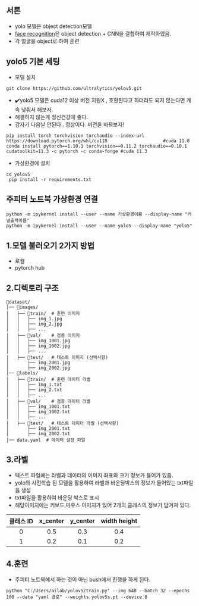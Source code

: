 ## 서론
* yolo 모델은 object detection모델
* [face recognition]은 object detection + CNN을 결합하여 제작하였음.
* 각 얼굴을 object로 하여 훈련

## yolo5 기본 세팅
* 모델 설치
```bush
git clone https://github.com/ultralytics/yolov5.git
```
* ✔️yolo5 모델은 cuda12 이상 버전 지원X , 호환된다고 하더라도 되지 않는다면 계속 낮춰서 해보자.
* 해결하지 않는게 정신건강에 좋다.
* 갑자기 다음날 안된다.. 정상이다. 버전을 바꿔보자!
```bush
pip install torch torchvision torchaudio --index-url https://download.pytorch.org/whl/cu118                     #cuda 11.8
conda install pytorch==1.10.1 torchvision==0.11.2 torchaudio==0.10.1 cudatoolkit=11.3 -c pytorch -c conda-forge #cuda 11.3
```
* 가상환경에 설치
```bush
cd yolov5
 pip install -r requirements.txt
```

## 주피터 노트북 가상환경 연결
```bush
python -m ipykernel install --user --name 가상환경이름 --display-name "커널출력이름"
python -m ipykernel install --user --name yolo5 --display-name "yolo5"
```




## 1.모델 불러오기 2가지 방법
  * 로컬
  * pytorch hub

## 2.디렉토리 구조
```bush
📁dataset/
│── 📁images/
│   ├── 📁train/  # 훈련 이미지
│   │   ├── img_1.jpg
│   │   ├── img_2.jpg
│   │   ├── ...
│   ├── 📁val/    # 검증 이미지
│   │   ├── img_1001.jpg
│   │   ├── img_1002.jpg
│   │   ├── ...
│   ├── 📁test/   # 테스트 이미지 (선택사항)
│       ├── img_2001.jpg
│       ├── img_2002.jpg
│── 📁labels/
│   ├── 📁train/  # 훈련 데이터 라벨
│   │   ├── img_1.txt
│   │   ├── img_2.txt
│   │   ├── ...
│   ├── 📁val/    # 검증 데이터 라벨
│   │   ├── img_1001.txt
│   │   ├── img_1002.txt
│   │   ├── ...
│   ├── 📁test/   # 테스트 데이터 라벨 (선택사항)
│       ├── img_2001.txt
│       ├── img_2002.txt
│── data.yaml  # 데이터 설정 파일
```

## 3.라벨
* 텍스트 파일에는 라벨과 데이터의 이미지 좌표와 크기 정보가 들어가 있음.
*  yolo의 사전학습 된 모델을 활용하여 라벨과 바운딩박스의 정보가 들어있는 txt파일을 생성
*  txt파일을 활용하여 바운딩 박스로 표시
*  해당이미지에는 키보드,마우스 이미지가 있어 2개의 클래스의 정보가 담겨져 있다.

|클래스 ID|x_center|y_center|width	height|
|:---:|:---:|:---:|:---:|
|0|0.5|0.3|0.4|
|1|0.2|0.1|0.2|


## 4.훈련
* 주피터 노트북에서 하는 것이 아닌 bush에서 진행을 하게 된다.
```bush
python "C:/Users/ailab/yolov5/train.py" --img 640 --batch 32 --epochs 100 --data "yaml 경로" --weights yolov5s.pt --device 0

```


[face recognition]: https://github.com/yangjoon03/Face_recognition
